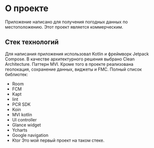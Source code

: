 # О проекте
Приложение написано для получения погодных данных по местоположению. Этот проект является коммерческим.

## Стек технологий 
Для написания приложения использовал Kotlin и фреймворк Jetpack Compose. В качестве архитектурного решения выбрано Clean Architecture. Паттерн MVI. 
Кроме того в проекте реализована геолокация, сохранение данных, виджеты и FMC.
Полный список библиотек:
 - Room
 - FCM
 - Kapt
 - lint
 - РСЯ SDK
 - Koin
 - MVI kotlin
 - UI controller
 - Glance widget
 - Ycharts
 - Google navigation
 - Ktor
Это мой первый проект на таком стеке.
